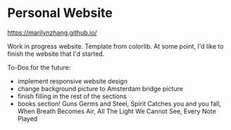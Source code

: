 # Personal Website
https://marilynzhang.github.io/


Work in progress website. Template from colorlib. At some point, I'd like to finish the website that I'd started.

To-Dos for the future:
- implement responsive website design
- change background picture to Amsterdam bridge picture 
- finish filling in the rest of the sections
- books section! Guns Germs and Steel, Spirit Catches you and you fall, When Breath Becomes Air, All The Light We Cannot See, Every Note Played
